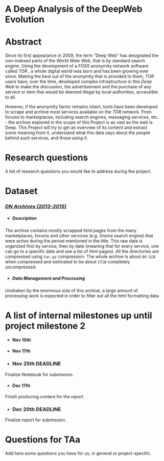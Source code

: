 # A Deep Analysis of the DeepWeb Evolution

# Abstract
Since its first appearance in 2009, the term "Deep Web" has designated the non-indexed parts of the _World Wide Web_, that is by standard search engine. Using the development of a _FOSS_ anonymity network software called _TOR_ , a whole digital world was born and has been growing ever since. Making the best out of the anonymity that is provided to them, _TOR_ users have, over the time, developed complex infrastructure in this _Deep Web_ to make the discussion, the advertisement and the purchase of any service or item that would be deemed illegal by local authorities, accessible to all.

However, if the anonymity factor remains intact, tools have been developed to scrape and archive most services available on the _TOR_ network. From forums to marketplaces, including search engines, messaging services, etc. - the archive explored in the scope of this Project is as vast as the web is Deep. This Project will try to get an overview of its content and extract some meaning from it, understand what this data says about the people behind such services, and those using it.

# Research questions
A list of research questions you would like to address during the project.

# Dataset
###  [_DN Archives (2013-2015)_](https://www.gwern.net/DNM-archives)

  - ##### Description
  The archive contains mostly scrapped _html_ pages from the many marketplaces, forums and other services (e.g. _Grams_ search engine) that were active during the period mentioned in the title. This raw data is organized first by service, then by date (meaning that for every service, one can go to a specific date and see a list of _html_ pages). All the directories are compressed using `tar.gz` compression. The whole archive is about `60 GiB` when compressed and estimated to be about `1TiB` completely uncompressed.
  - ##### Data Management and Processing
  Unshaken by the enormous size of this archive, a large amount of processing work is expected in order to filter out all the _html_ formatting data


# A list of internal milestones up until project milestone 2
  - #### Nov 10th
  - #### Nov 17th
  - ### Nov 25th DEADLINE
  Finalize Notebook for submission.
  - #### Dec 17th
  Finish producing content for the report.
  - ### Dec 20th DEADLINE
  Finalize report for submission.

# Questions for TAa
Add here some questions you have for us, in general or project-specific.
